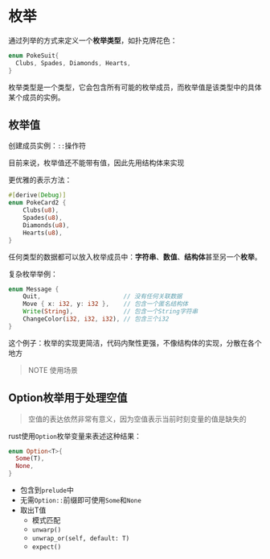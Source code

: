 # 枚举
通过列举的方式来定义一个**枚举类型**，如扑克牌花色：
```rs
enum PokeSuit{
  Clubs, Spades, Diamonds, Hearts,
}
```
枚举类型是一个类型，它会包含所有可能的枚举成员，而枚举值是该类型中的具体某个成员的实例。
## 枚举值
创建成员实例：`::`操作符

目前来说，枚举值还不能带有值，因此先用结构体来实现

更优雅的表示方法：
```rs
#[derive(Debug)]
enum PokeCard2 {
    Clubs(u8),
    Spades(u8),
    Diamonds(u8),
    Hearts(u8),
}
```
任何类型的数据都可以放入枚举成员中：**字符串**、**数值**、**结构体**甚至另一个**枚举**。

复杂枚举举例：
```rs
enum Message {
    Quit,                       // 没有任何关联数据
    Move { x: i32, y: i32 },    // 包含一个匿名结构体
    Write(String),              // 包含一个String字符串
    ChangeColor(i32, i32, i32), // 包含三个i32
}
```
这个例子：枚举的实现更简洁，代码内聚性更强，不像结构体的实现，分散在各个地方
> NOTE 使用场景
## Option枚举用于处理空值
> 空值的表达依然非常有意义，因为空值表示当前时刻变量的值是缺失的

rust使用`Option`枚举变量来表述这种结果：
```rs
enum Option<T>{
  Some(T),
  None,
}
```
- 包含到`prelude`中
- 无需`Option::`前缀即可使用`Some`和`None`
- 取出T值
  - 模式匹配
  - `unwarp()`
  - `unwrap_or(self, default: T)`
  - `expect()`